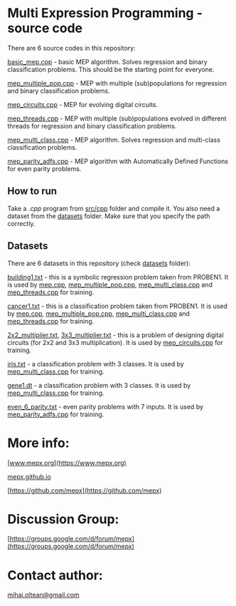 # Multi Expression Programming - source code

There are 6 source codes in this repository:

[basic_mep.cpp](src/cpp/basic_mep.cpp) - basic MEP algorithm. Solves regression and binary classification problems. This should be the starting point for everyone.

[mep_multiple_pop.cpp](src/cpp/mep_multiple_pop.cpp) - MEP with multiple (sub)populations for regression and binary classification problems.

[mep_circuits.cpp](src/cpp/mep_circuits.cpp) - MEP for evolving digital circuits.

[mep_threads.cpp](src/cpp/mep_threads.cpp) - MEP with multiple (sub)populations evolved in different threads for regression and binary classification problems.

[mep_multi_class.cpp](src/cpp/mep_multi_class.cpp) - MEP algorithm. Solves regression and multi-class classification problems.

[mep_parity_adfs.cpp](src/cpp/mep_parity_adfs.cpp) - MEP algorithm with Automatically Defined Functions for even parity problems.

## How to run

Take a _.cpp_ program from [src/cpp](src/cpp) folder and compile it.
You also need a dataset from the [datasets](datasets) folder. Make sure that you specify the path correctly.

## Datasets

There are 6 datasets in this repository (check [datasets](datasets) folder):

[building1.txt](datasets/building1.txt) - this is a symbolic regression problem taken from PROBEN1. It is used by [mep.cpp](src/cpp/mep.cpp), [mep_multiple_pop.cpp](src/cpp/mep_multiple_pop.cpp), [mep_multi_class.cpp](src/cpp/mep_multi_class.cpp) and [mep_threads.cpp](src/cpp/mep_threads.cpp) for training.

[cancer1.txt](datasets/cancer1.txt) - this is a classification problem taken from PROBEN1. It is used by [mep.cpp](src/cpp/mep.cpp), [mep_multiple_pop.cpp](src/cpp/mep_multiple_pop.cpp), [mep_multi_class.cpp](src/cpp/mep_multi_class.cpp) and [mep_threads.cpp](src/cpp/mep_threads.cpp) for training.

[2x2_multiplier.txt](datasets/2x2_multiplier.txt), [3x3_multiplier.txt](datasets/3x3_multiplier.txt) - this is a problem of designing digital circuits (for 2x2 and 3x3 multiplication). It is used by [mep_circuits.cpp](src/cpp/mep_circuits.cpp) for training.

[iris.txt](datasets/iris.txt) - a classification problem with 3 classes. It is used by [mep_multi_class.cpp](src/cpp/mep_multi_class.cpp) for training.

[gene1.dt](datasets/gene1.dt) - a classification problem with 3 classes. It is used by [mep_multi_class.cpp](src/cpp/mep_multi_class.cpp) for training.

[even_6_parity.txt](datasets/even_6_parity.txt) - even parity problems with 7 inputs. It is used by [mep_parity_adfs.cpp](src/cpp/mep_parity_adfs.cpp) for training.

# More info:

[www.mepx.org](https://www.mepx.org)

[mepx.github.io](https://mepx.github.io)

[https://github.com/mepx](https://github.com/mepx)

# Discussion Group:

[https://groups.google.com/d/forum/mepx](https://groups.google.com/d/forum/mepx)

# Contact author:

mihai.oltean@gmail.com
